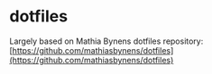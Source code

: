 # dotfiles

Largely based on Mathia Bynens dotfiles repository: [https://github.com/mathiasbynens/dotfiles](https://github.com/mathiasbynens/dotfiles)
